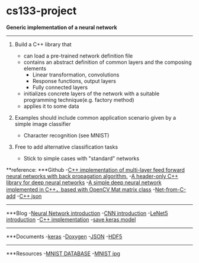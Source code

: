 # cs133-project


**Generic implementation of a neural network**

-----
1. Build a C++ library that

   * can load a pre-trained network definition file
   * contains an abstract definition of common layers and the composing elements
     + Linear transformation, convolutions
     + Response functions, output layers
     + Fully connected layers
   * initializes concrete layers of the network with a suitable programming technique(e.g. factory method)
   * applies it to some data

2. Examples should include common application scenario given by a simple image classifier
     * Character recognition (see MNIST)
3. Free to add alternative classification tasks
     * Stick to simple cases with "standard" networks

**reference:
***Github
-[C++ implementation of multi-layer feed forward neural networks with back propagation algorithm.](https://github.com/alelouis/Feed-Forward-Neural-Network)
-[A header-only C++ library for deep neural networks](https://github.com/yixuan/MiniDNN)
-[A simple deep neural network implemented in C++，based with OpenCV Mat matrix class](https://github.com/LiuXiaolong19920720/simple_net)
-[Net-from-C-add](https://github.com/zcc199710/Net-from-C-add)
-[C++ json](https://github.com/nlohmann/json)

-----
***Blog
-[Neural Network introduction](https://blog.csdn.net/u014162133/article/details/81181194)
-[CNN introduction](http://www.cnblogs.com/fydeblog/p/7450413.html)
-[LeNet5 introduction](https://www.cnblogs.com/ranjiewen/articles/7467600.html)
-[C++ implementation](https://mp.weixin.qq.com/s?__biz=MzU2MDAyNzk5MA==&mid=2247483953&idx=1&sn=6f09647ba35beaff6ac4965d78f645c7&chksm=fc0f0208cb788b1ee1fa0b62f386b23d3de58edd79c61f481fb6ccf04c2fcea4025cce6bc87e#rd)
-[save keras model](https://blog.csdn.net/cymy001/article/details/78647640)

-----
***Documents
-[keras](https://keras-cn.readthedocs.io/en/latest/)
-[Doxygen](http://www.doxygen.nl/)
-[JSON](https://nlohmann.github.io/json/)
-[HDF5](https://portal.hdfgroup.org/display/HDF5)

-----
***Resources
-[MNIST DATABASE](http://yann.lecun.com/exdb/mnist/)
-[MNIST jpg](https://www.kaggle.com/scolianni/mnistasjpg)